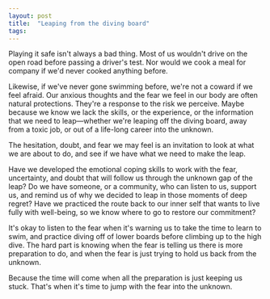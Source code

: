 ```yaml
---
layout: post
title:  "Leaping from the diving board"
tags: 
---
```


Playing it safe isn't always a bad thing. Most of us wouldn't drive on the open road before passing a driver's test. Nor would we cook a meal for company if we'd never cooked anything before.

Likewise, if we've never gone swimming before, we're not a coward if we feel afraid. Our anxious thoughts and the fear we feel in our body are often natural protections. They're a response to the risk we perceive. Maybe because we know we lack the skills, or the experience, or the information that we need to leap—whether we're leaping off the diving board, away from a toxic job, or out of a life-long career into the unknown.

The hesitation, doubt, and fear we may feel is an invitation to look at what we are about to do, and see if we have what we need to make the leap.

Have we developed the emotional coping skills to work with the fear, uncertainty, and doubt that will follow us through the unknown gap of the leap? Do we have someone, or a community, who can listen to us, support us, and remind us of why we decided to leap in those moments of deep regret? Have we practiced the route back to our inner self that wants to live fully with well-being, so we know where to go to restore our commitment?

It's okay to listen to the fear when it's warning us to take the time to learn to swim, and practice diving off of lower boards before climbing up to the high dive. The hard part is knowing when the fear is telling us there is more preparation to do, and when the fear is just trying to hold us back from the unknown.

Because the time will come when all the preparation is just keeping us stuck. That's when it's time to jump with the fear into the unknown.